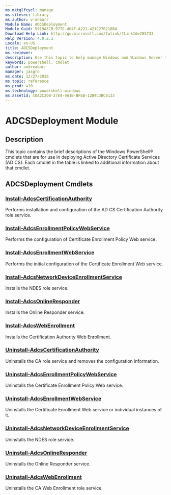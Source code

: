```yaml
---
ms.mktglfcycl: manage
ms.sitesec: library
ms.author: v-anbarr
Module Name: ADCSDeployment
Module Guid: 5919A3CB-977E-464F-A221-421C270218B4
Download Help Link: http://go.microsoft.com/fwlink/?LinkId=285733
Help Version: 4.0.2.1
Locale: en-US
title: ADCSDeployment
ms.reviewer:
description: Use this topic to help manage Windows and Windows Server technologies with Windows PowerShell.
keywords: powershell, cmdlet
author: andreabarr
manager: jasgro
ms.date: 12/27/2016
ms.topic: reference
ms.prod: w10
ms.technology: powershell-windows
ms.assetid: C8A2C20B-27E4-4A1B-BFEB-12B4C3BC6133
---
```


# ADCSDeployment Module
## Description
This topic contains the brief descriptions of the Windows PowerShell® cmdlets that are for use in deploying Active Directory Certificate Services (AD CS). Each cmdlet in the table is linked to additional information about that cmdlet.

## ADCSDeployment Cmdlets
### [Install-AdcsCertificationAuthority](./Install-AdcsCertificationAuthority.md)
Performs installation and configuration of the AD CS Certification Authority role service.

### [Install-AdcsEnrollmentPolicyWebService](./Install-AdcsEnrollmentPolicyWebService.md)
Performs the configuration of Certificate Enrollment Policy Web service.

### [Install-AdcsEnrollmentWebService](./Install-AdcsEnrollmentWebService.md)
Performs the initial configuration of the Certificate Enrollment Web service.

### [Install-AdcsNetworkDeviceEnrollmentService](./Install-AdcsNetworkDeviceEnrollmentService.md)
Installs the NDES role service.

### [Install-AdcsOnlineResponder](./Install-AdcsOnlineResponder.md)
Installs the Online Responder service.

### [Install-AdcsWebEnrollment](./Install-AdcsWebEnrollment.md)
Installs the Certification Authority Web Enrollment.

### [Uninstall-AdcsCertificationAuthority](./Uninstall-AdcsCertificationAuthority.md)
Uninstalls the CA role service and removes the configuration information.

### [Uninstall-AdcsEnrollmentPolicyWebService](./Uninstall-AdcsEnrollmentPolicyWebService.md)
Uninstalls the Certificate Enrollment Policy Web service.

### [Uninstall-AdcsEnrollmentWebService](./Uninstall-AdcsEnrollmentWebService.md)
Uninstalls the Certificate Enrollment Web service or individual instances of it.

### [Uninstall-AdcsNetworkDeviceEnrollmentService](./Uninstall-AdcsNetworkDeviceEnrollmentService.md)
Uninstalls the NDES role service.

### [Uninstall-AdcsOnlineResponder](./Uninstall-AdcsOnlineResponder.md)
Uninstalls the Online Responder service.

### [Uninstall-AdcsWebEnrollment](./Uninstall-AdcsWebEnrollment.md)
Uninstalls the CA Web Enrollment role service.


